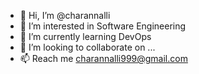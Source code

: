 - 👋 Hi, I’m @charannalli
- 👀 I’m interested in Software Engineering
- 🌱 I’m currently learning DevOps
- 💞️ I’m looking to collaborate on ...
- 📫 Reach me charannalli999@gmail.com

<!---
charannalli/charannalli is a ✨ special ✨ repository because its `README.md` (this file) appears on your GitHub profile.
You can click the Preview link to take a look at your changes.
--->
